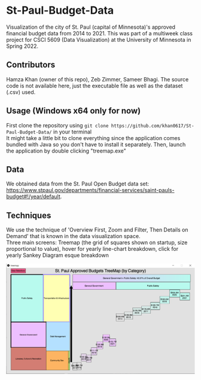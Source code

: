 # St-Paul-Budget-Data
Visualization of the city of St. Paul (capital of Minnesota)'s approved financial budget data from 2014 to 2021. This was part of a multiweek class project for CSCI 5609 (Data Visualization) at the University of Minnesota in Spring 2022. <br/>

## Contributors
Hamza Khan (owner of this repo), Zeb Zimmer, Sameer Bhagi. The source code is not available here, just the executable file as well as the dataset (.csv) used.

## Usage (Windows x64 only for now)
First clone the repository using ```git clone https://github.com/khan0617/St-Paul-Budget-Data/``` in your terminal <br/>
It might take a little bit to clone everything since the application comes bundled with Java so you don't have to install it separately.
Then, launch the application by double clicking "treemap.exe" </br>

## Data
We obtained data from the St. Paul Open Budget data set: https://www.stpaul.gov/departments/financial-services/saint-pauls-budget#!/year/default. <br/>

## Techniques
We use the technique of 'Overview First, Zoom and Filter, Then Details on Demand' that is known in the data visualization space. <br/>
Three main screens: Treemap (the grid of squares shown on startup, size proportional to value), hover for yearly line-chart breakdown, click for yearly Sankey Diagram esque breakdown

![Screenshot](screenshot.PNG)


